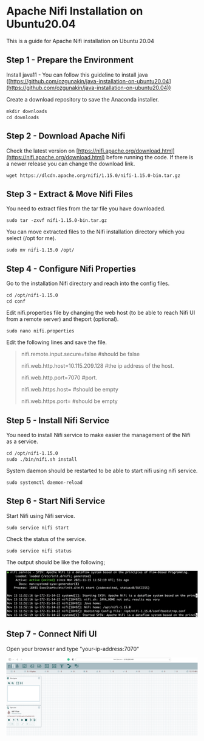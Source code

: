 # Apache Nifi Installation on Ubuntu20.04

This is a guide for Apache Nifi installation on Ubuntu 20.04

## Step 1 - Prepare the Environment

Install java11 - You can follow this guideline to install java ([https://github.com/ozgunakin/java-installation-on-ubuntu20.04](https://github.com/ozgunakin/java-installation-on-ubuntu20.04))

Create a download repository to save the Anaconda installer.

```
mkdir downloads
cd downloads
```

## Step 2 - Download Apache Nifi

Check the latest version on [https://nifi.apache.org/download.html](https://nifi.apache.org/download.html) before running the code. If there is a newer release you can change the download link.

```
wget https://dlcdn.apache.org/nifi/1.15.0/nifi-1.15.0-bin.tar.gz
```

## Step 3 - Extract & Move Nifi Files&#x20;

You need to extract files from the tar file you have downloaded.

```
sudo tar -zxvf nifi-1.15.0-bin.tar.gz
```

You can move extracted files to the Nifi installation directory which you select (/opt for me).

```
sudo mv nifi-1.15.0 /opt/
```

## Step 4 - Configure Nifi Properties

Go to the installation Nifi directory and reach into the config files.

```
cd /opt/nifi-1.15.0 
cd conf
```

Edit nifi.properties file by changing the web host (to be able to reach Nifi UI from a remote server) and theport (optional).

```
sudo nano nifi.properties
```

Edit the following lines and save the file.

> nifi.remote.input.secure=false      #should be false
>
>
>
> nifi.web.http.host=10.115.209.128 #the ip address of the host.
>
> nifi.web.http.port=7070 #port.
>
>
>
> nifi.web.https.host=                   #should be empty
>
> nifi.web.https.port=                   #should be empty

## Step 5 - Install Nifi Service

You need to install Nifi service to make easier the management of the Nifi as a service.

```
cd /opt/nifi-1.15.0
sudo ./bin/nifi.sh install
```

System daemon should be restarted to be able to start nifi using nifi service.

```
sudo systemctl daemon-reload
```

## Step 6 - Start Nifi Service

Start Nifi using Nifi service.

```
sudo service nifi start
```

Check the status of the service.

```
sudo service nifi status
```

The output should be like the following;

![](<.gitbook/assets/image (2).png>)

## Step 7 - Connect Nifi UI

Open your browser and type "your-ip-address:7070"

![](<.gitbook/assets/image (1).png>)
